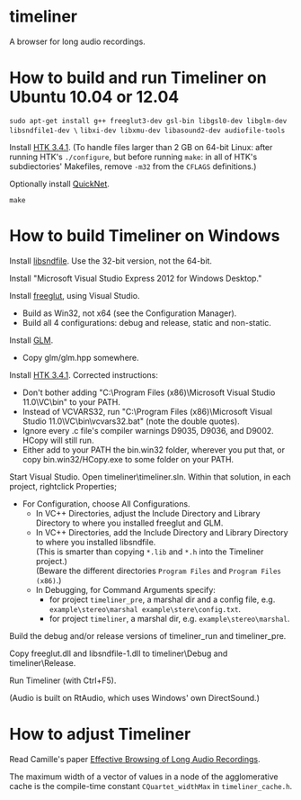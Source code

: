 # timeliner

A browser for long audio recordings.

# How to build and run Timeliner on Ubuntu 10.04 or 12.04

`sudo apt-get install g++ freeglut3-dev gsl-bin libgsl0-dev libglm-dev libsndfile1-dev \`
`libxi-dev libxmu-dev libasound2-dev audiofile-tools`

Install [HTK 3.4.1](http://htk.eng.cam.ac.uk).
(To handle files larger than 2 GB on 64-bit Linux:
after running HTK's `./configure`, but before running `make`:
in all of HTK's subdiectories' Makefiles, remove `-m32` from the `CFLAGS` definitions.)

Optionally install [QuickNet](http://www.icsi.berkeley.edu/Speech/qn.html).

`make`

# How to build Timeliner on Windows

Install [libsndfile](http://www.mega-nerd.com/libsndfile/#Download).
Use the 32-bit version, not the 64-bit.

Install "Microsoft Visual Studio Express 2012 for Windows Desktop."

Install [freeglut](http://freeglut.sourceforge.net), using Visual Studio.
- Build as Win32, not x64 (see the Configuration Manager).
- Build all 4 configurations: debug and release, static and non-static.

Install [GLM](http://glm.g-truc.net).
- Copy glm/glm.hpp somewhere.

Install [HTK 3.4.1](http://htk.eng.cam.ac.uk).  Corrected instructions:
- Don't bother adding "C:\Program Files (x86)\Microsoft Visual Studio 11.0\VC\bin" to your PATH.
- Instead of VCVARS32, run "C:\Program Files (x86)\Microsoft Visual Studio 11.0\VC\bin\vcvars32.bat" (note the double quotes).
- Ignore every .c file's compiler warnings D9035, D9036, and D9002.  HCopy will still run.
- Either add to your PATH the bin.win32 folder, wherever you put that,
or copy bin.win32/HCopy.exe to some folder on your PATH.

Start Visual Studio.  Open timeliner\timeliner.sln.
Within that solution, in each project, rightclick Properties;
*   For Configuration, choose All Configurations.
    *   In VC++ Directories, adjust the Include Directory and Library Directory to where you installed freeglut and GLM.
    *   In VC++ Directories, add the Include Directory and Library Directory to where you installed libsndfile.  
            (This is smarter than copying `*.lib` and `*.h` into the Timeliner project.)  
            (Beware the different directories `Program Files` and `Program Files (x86)`.)
    *   In Debugging, for Command Arguments specify:
    	* for project `timeliner_pre`, a marshal dir and a config file, e.g. `example\stereo\marshal example\stere\config.txt`.
    	* for project `timeliner`, a marshal dir, e.g. `example\stereo\marshal`.

Build the debug and/or release versions of timeliner_run and timeliner_pre.

Copy freeglut.dll and libsndfile-1.dll to timeliner\Debug and timeliner\Release.

Run Timeliner (with Ctrl+F5).

(Audio is built on RtAudio, which uses Windows' own DirectSound.)

# How to adjust Timeliner

Read Camille's paper [Effective Browsing of Long Audio Recordings](http://zx81.isl.uiuc.edu/camilleg/acmmm12.pdf).

The maximum width of a vector of values in a node of the agglomerative cache
is the compile-time constant `CQuartet_widthMax` in `timeliner_cache.h`.
